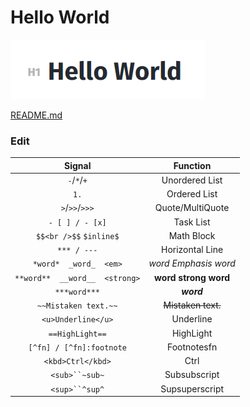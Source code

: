 # Hello World

![image-20211203023514970](Pictures/image-20211203023514970.png)

[README.md](./README.md)

### Edit

|             Signal             |            Function            |
| :----------------------------: | :----------------------------: |
|          `-`/`*`/`+`           |         Unordered List         |
|              `1.`              |          Ordered List          |
|         `>`/`>>`/`>>>`         |        Quote/MultiQuote        |
|        `- [ ] / - [x]`         |           Task List            |
|    `$$<br />$$` `$inline$`     |           Math Block           |
|          `*** / ---`           |        Horizontal Line         |
|     `*word*  _word_  <em>`     |   *word*  *Emphasis*  *word*   |
| `**word**  __word__  <strong>` | **word**  **strong**  **word** |
|          `***word***`          |           ***word***           |
|      `~~Mistaken text.~~`      |       ~~Mistaken text.~~       |
|       `<u>Underline</u>`       |           Underline            |
|        `==HighLight==`         |           HighLight            |
|    `[^fn] / [^fn]:footnote`    |          Footnotesfn           |
|       `<kbd>Ctrl</kbd>`        |              Ctrl              |
|         `<sub>``~sub~`         |          Subsubscript          |
|         `<sup>``^sup^`         |         Supsuperscript         |